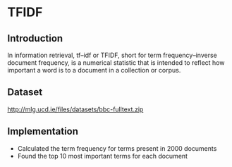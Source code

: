 # TFIDF

## Introduction
In information retrieval, tf–idf or TFIDF, short for term frequency–inverse document frequency, is a numerical statistic that is intended to reflect how important a word is to a document in a collection or corpus.

## Dataset
http://mlg.ucd.ie/files/datasets/bbc-fulltext.zip

## Implementation
- Calculated the term frequency for terms present in 2000 documents
- Found the top 10 most important terms for each document
